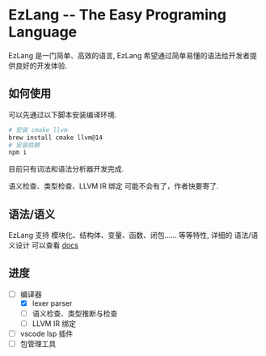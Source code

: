 # EzLang -- The Easy Programing Language

EzLang 是一门简单、高效的语言, EzLang 希望通过简单易懂的语法给开发者提供良好的开发体验.

## 如何使用

可以先通过以下脚本安装编译环境.

```bash
# 安装 cmake llvm
brew install cmake llvm@14
# 安装依赖
npm i
```

目前只有词法和语法分析器开发完成.

语义检查、类型检查、LLVM IR 绑定 可能不会有了，作者快要寄了.

## 语法/语义

EzLang 支持 模块化、结构体、变量、函数、闭包…… 等等特性, 详细的 语法/语义设计 可以查看 [docs](docs/README.md)

## 进度

- [ ] 编译器
  - [x] lexer parser
  - [ ] 语义检查、类型推断与检查
  - [ ] LLVM IR 绑定
- [ ] vscode lsp 插件
- [ ] 包管理工具
